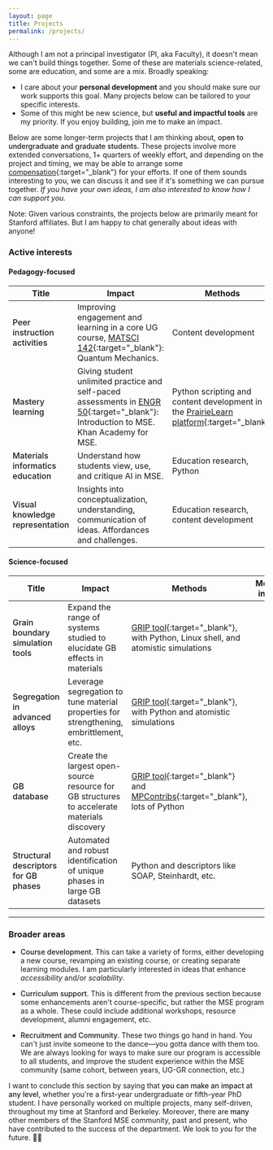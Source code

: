 ```yaml
---
layout: page
title: Projects
permalink: /projects/
---
```



Although I am not a principal investigator (PI, aka Faculty), it doesn't mean we can't build things together.
Some of these are materials science-related, some are education, and some are a mix.
Broadly speaking:
- I care about your **personal development** and you should make sure our work supports this goal.
Many projects below can be tailored to your specific interests.
- Some of this might be new science, but **useful and impactful tools** are my priority.
If you enjoy building, join me to make an impact.

Below are some longer-term projects that I am thinking about, <span style="font-weight:500">open to undergraduate and graduate students.</span>
These projects involve more extended conversations, 1+ quarters of weekly effort, and depending on the project and timing, we may be able to arrange some [compensation](https://ctl.stanford.edu/find-teaching-grants){:target="_blank"} for your efforts.
If one of them sounds interesting to you, we can discuss it and see if it's something we can pursue together.
_If you have your own ideas, I am also interested to know how I can support you._

Note: Given various constraints, the projects below are primarily meant for Stanford affiliates.
But I am happy to chat generally about ideas with anyone!


### Active interests

#### Pedagogy-focused

| Title | Impact | Methods | More info |
| --- | --- | --- | --- |
| <span style="font-weight:500">Peer instruction activities</span> | Improving engagement and learning in a core UG course, [MATSCI 142](https://explorecourses.stanford.edu/search?q=matsci142){:target="_blank"}: Quantum Mechanics. | Content development | [YouTube demo](https://www.youtube.com/watch?v=Ol3WabrXcR4){:target="_blank"} |
| <span style="font-weight:500">Mastery learning</span> | Giving student unlimited practice and self-paced assessments in [ENGR 50](https://explorecourses.stanford.edu/search?q=engr50){:target="_blank"}: Introduction to MSE. Khan Academy for MSE. | Python scripting and content development in the [PrairieLearn platform](https://www.prairielearn.com/){:target="_blank"} | [Wikipedia page](https://en.wikipedia.org/wiki/Mastery_learning){:target="_blank"}, [PL demo](https://drive.google.com/file/d/1R8N31w72mnNCGkyTBL3NnRbgWChzRHW6/view?usp=sharing){:target="_blank"} |
| <span style="font-weight:500">Materials informatics education</span> | Understand how students view, use, and critique AI in MSE. | Education research, Python | [Summer MI curriculum](https://enze-chen.github.io/mi-book-2022/intro.html){:target="_blank"} |
| <span style="font-weight:500">Visual knowledge representation</span> | Insights into conceptualization, understanding, communication of ideas. Affordances and challenges. | Education research, content development |  |


#### Science-focused

| Title | Impact | Methods | More info |
| --- | --- | --- | --- |
| <span style="font-weight:500">Grain boundary simulation tools</span> | Expand the range of systems studied to elucidate GB effects in materials | [GRIP tool](https://github.com/enze-chen/grip){:target="_blank"}, with Python, Linux shell, and atomistic simulations |  |
| <span style="font-weight:500">Segregation in advanced alloys</span> | Leverage segregation to tune material properties for strengthening, embrittlement, etc. | [GRIP tool](https://github.com/enze-chen/grip){:target="_blank"}, with Python and atomistic simulations |  |
| <span style="font-weight:500">GB database</span> | Create the largest open-source resource for GB structures to accelerate materials discovery | [GRIP tool](https://github.com/enze-chen/grip){:target="_blank"} and [MPContribs](https://next-gen.materialsproject.org/contribs){:target="_blank"}, lots of Python |  |
| <span style="font-weight:500">Structural descriptors for GB phases</span> | Automated and robust identification of unique phases in large GB datasets | Python and descriptors like SOAP, Steinhardt, etc. |  |



-------------------------------------------


### Broader areas

- <span style="font-weight:500">Course development</span>. 
This can take a variety of forms, either developing a new course, revamping an existing course, or creating separate learning modules.
I am particularly interested in ideas that enhance _accessibility_ and/or _scalability_.

- <span style="font-weight:500">Curriculum support</span>.
This is different from the previous section because some enhancements aren't course-specific, but rather the MSE program as a whole.
These could include additional workshops, resource development, alumni engagement, etc.

- <span style="font-weight:500">Recruitment and Community</span>.
These two things go hand in hand. 
You can't just invite someone to the dance—you gotta dance with them too.
We are always looking for ways to make sure our program is accessible to all students, and improve the student experience within the MSE community (same cohort, between years, UG-GR connection, etc.)


I want to conclude this section by saying that <span style="font-weight:500">you can make an impact at any level</span>, whether you're a first-year undergraduate or fifth-year PhD student.
I have personally worked on multiple projects, many self-driven, throughout my time at Stanford and Berkeley.
Moreover, there are <span style="font-weight:500">many</span> other members of the Stanford MSE community, past and present, who have contributed to the success of the department.
We look to _you_ for the future. 🫵🏼